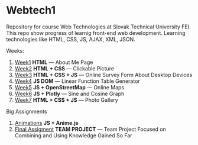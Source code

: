 ﻿# Webtech1
Repository for course Web Technologies at Slovak Technical University FEI.
This repo show progress of learnig front-end web development.
Learning technologies like HTML, CSS, JS, AJAX, XML, JSON.

Weeks:
1. [Week1](https://github.com/georgeHeishi/Webtech1/tree/master/Zadanie1) **HTML** — About Me Page
2. [Week2](https://github.com/georgeHeishi/Webtech1/tree/master/Zadanie2) **HTML + CSS** — Clickable Picture
3. [Week3](https://github.com/georgeHeishi/Webtech1/tree/master/Zadanie3) **HTML + CSS +  JS** — Online Survey Form About Desktop Devices
4. [Week4](https://github.com/georgeHeishi/Webtech1/tree/master/Zadanie4) **JS DOM** — Linear Function Table Generator
5. [Week5](https://github.com/georgeHeishi/Webtech1/tree/master/Zadanie5) **JS + OpenStreetMap** — Online Maps
6. [Week6](https://github.com/georgeHeishi/Webtech1/tree/master/Zadanie6) **JS + Plotly** — Sine and Cosine Graph
7. [Week7](https://github.com/georgeHeishi/Webtech1/tree/master/Zadanie7) **HTML + CSS + JS** — Photo Gallery

Big Assignments
1. [Animations](https://github.com/georgeHeishi/Webtech1/tree/master/Animations) **JS + Anime.js**
2. [Final Assigment](https://github.com/georgeHeishi/Webtech1/tree/master/FinalTeamProject) **TEAM PROJECT** — Team Project Focused on Combining and Using Knowledge Gained So Far
